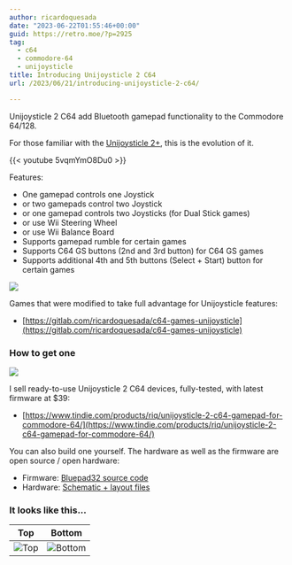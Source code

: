 ```yaml
---
author: ricardoquesada
date: "2023-06-22T01:55:46+00:00"
guid: https://retro.moe/?p=2925
tag:
  - c64
  - commodore-64
  - unijoysticle
title: Introducing Unijoysticle 2 C64
url: /2023/06/21/introducing-unijoysticle-2-c64/

---
```

Unijoysticle 2 C64 add Bluetooth gamepad functionality to the Commodore 64/128.

For those familiar with the [Unijoysticle 2+](/2021/10/20/introducing-unijoysticle-2/), this is the evolution of it.

{{< youtube 5vqmYmO8Du0 >}}

Features:

- One gamepad controls one Joystick
- or two gamepads control two Joystick
- or one gamepad controls two Joysticks (for Dual Stick games)
- or use Wii Steering Wheel
- or use Wii Balance Board
- Supports gamepad rumble for certain games
- Supports C64 GS buttons (2nd and 3rd button) for C64 GS games
- Supports additional 4th and 5th buttons (Select + Start) button for certain games

[![](/wp-content/uploads/2023/06/uni-c64.png?w=512)](/wp-content/uploads/2023/06/uni-c64.png)

Games that were modified to take full advantage for Unijoysticle features:

- [https://gitlab.com/ricardoquesada/c64-games-unijoysticle](https://gitlab.com/ricardoquesada/c64-games-unijoysticle)

### How to get one

[![](https://d2ss6ovg47m0r5.cloudfront.net/badges/tindie-mediums.png)](https://www.tindie.com/products/riq/unijoysticle-2-c64-gamepad-for-commodore-64/)

I sell ready-to-use Unijoysticle 2 C64 devices, fully-tested, with latest firmware at $39:

- [https://www.tindie.com/products/riq/unijoysticle-2-c64-gamepad-for-commodore-64/](https://www.tindie.com/products/riq/unijoysticle-2-c64-gamepad-for-commodore-64/)

You can also build one yourself. The hardware as well as the firmware are open source / open hardware:

- Firmware: [Bluepad32 source code](https://gitlab.com/ricardoquesada/bluepad32)
- Hardware: [Schematic + layout files](https://gitlab.com/ricardoquesada/unijoysticle2)

### It looks like this...

| Top |                                                                                                       Bottom                                                                                                        |
|:---:|:-------------------------------------------------------------------------------------------------------------------------------------------------------------------------------------------------------------------:|
|![Top](https://lh3.googleusercontent.com/pw/AJFCJaWdgxDa7IdqRJk9vaY2I9YgHxBYwbXjhbAySkNLeSoNpjiQ3bAKnK_5E7KCl5KulO2tdkz6sh9vBZsTeNW1TIbSFKCt6w6QITLyeviiuHcN7f-70ruwP0VvutsZ2ZySuUfSYS7Bv63597QJ37RR_Z8Eow=-no)|![Bottom](https://lh3.googleusercontent.com/pw/AJFCJaUVjnb31WexVaH-w_vognXiDorZIljvAaGJwK6cS01FEDTmdU2AlEyHDw30ZkmQJNduqYsc6UgWSbijjuPHMz79KAVqV3EcdUX14hQepO-WYQcs9EKEfC0xkFlb7wIm7rforDEBE8nlz0rpkYPVBQFETA=-no)|
